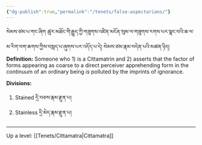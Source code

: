 ```yaml
---
{"dg-publish":true,"permalink":"/tenets/false-aspectarians/"}
---
```


སེམས་ཙམ་པ་གང་ཞིག ཚུར་མཐོང་གི་རྒྱུད་ཀྱི་གཟུགས་འཛིན་མངོན་སུམ་ལ་གཟུགས་རགས་པར་སྣང་བའི་ཆ་ལ་མ་རིག་བག་ཆགས་ཀྱིས་བསླད་པ་ཞུགས་པར་འདོད་པ་དེ། སེམས་ཙམ་རྣམ་བདེན་པའི་མཚན་ཉིད།
**Definition:** Someone who 1) is a Cittamatrin and 2) asserts that the factor of forms appearing as coarse to a direct perceiver apprehending form in the continuum of an ordinary being *is* polluted by the imprints of ignorance.

**Divisions:**
1. Stained དྲི་བཅས་རྣམ་རྫུན་པ།
2. Stainless དྲི་མེད་རྣམ་རྫུན་པ།

---
Up a level: [[Tenets/Cittamatra\|Cittamatra]]
